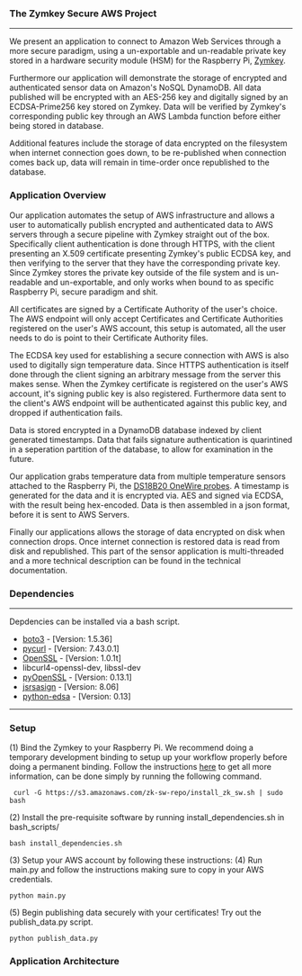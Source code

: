 ### The Zymkey Secure AWS Project
---
We present an application to connect to Amazon Web Services through a more secure paradigm, using a un-exportable and un-readable private key stored in a hardware security module (HSM) for the Raspberry Pi, [Zymkey]().

Furthermore our application will demonstrate the storage of encrypted and authenticated sensor data on Amazon's NoSQL DynamoDB. All data published will be encrypted with an AES-256 key and digitally signed by an ECDSA-Prime256 key stored on Zymkey. Data will be verified by Zymkey's corresponding public key through an AWS Lambda function before either being stored in database.

Additional features include the storage of data encrypted on the filesystem when internet connection goes down, to be re-published when connection comes back up, data will remain in time-order once republished to the database.

### Application Overview

Our application automates the setup of AWS infrastructure and allows a user to automatically publish encrypted and authenticated data to AWS servers through a secure pipeline with Zymkey straight out of the box. Specifically client authentication is done through HTTPS, with the client presenting an X.509 certificate presenting Zymkey's public ECDSA key, and then verifying to the server that they have the corresponding private key. Since Zymkey stores the  private key outside of the file system and is un-readable and un-exportable, and only works when bound to as specific Raspberry Pi, secure paradigm and shit.

All certificates are signed by a Certificate Authority of the user's choice. The AWS endpoint will only accept Certificates and Certificate Authorities registered on the user's AWS account, this setup is automated, all the user needs to do is point to their Certificate Authority files.

The ECDSA key used for establishing a secure connection with AWS is also used to digitally sign temperature data. Since HTTPS authentication is itself done through the client signing an arbitrary message from the server this makes sense. When the Zymkey certificate is registered on the user's AWS account, it's signing public key is also registered. Furthermore data sent to the client's AWS endpoint will be authenticated against this public key, and dropped if authentication fails. 

Data is stored encrypted in a DynamoDB database indexed by client generated timestamps. Data that fails signature authentication is quarintined in a seperation partition of the database, to allow for examination in the future.

Our application grabs temperature data from multiple temperature sensors attached to the Raspberry Pi, the [DS18B20 OneWire probes](https://learn.adafruit.com/adafruits-raspberry-pi-lesson-11-ds18b20-temperature-sensing/hardware). A timestamp is generated for the data and  it is encrypted via. AES and signed via ECDSA, with the result being hex-encoded. Data is then assembled in a json format, before it is sent to AWS Servers.

Finally our applications allows the storage of data encrypted on disk when connection drops. Once internet connection is restored data is read from disk and republished. This part of the sensor application is multi-threaded and a more technical description can be found in the technical documentation.

### Dependencies
---
Depdencies can be installed via a bash script.

* [boto3](https://boto3.readthedocs.io/en/latest/) - [Version: 1.5.36]
* [pycurl](http://pycurl.io/) - [Version: 7.43.0.1] 
* [OpenSSL](https://www.openssl.org/) - [Version: 1.0.1t]
* libcurl4-openssl-dev, libssl-dev
* [pyOpenSSL](https://pyopenssl.org/en/stable/) - [Version: 0.13.1]
* [jsrsasign](https://kjur.github.io/jsrsasign/) - [Version: 8.06]
* [python-edsa](https://github.com/warner/python-ecdsa) - [Version: 0.13]
---
### Setup
(1) Bind the Zymkey to your Raspberry Pi. We recommend doing a temporary development binding to setup up your workflow properly before doing a permanent binding. Follow the instructions [here]() to get all more information, can be done simply by running the following command.
```
 curl -G https://s3.amazonaws.com/zk-sw-repo/install_zk_sw.sh | sudo bash
```
(2) Install the pre-requisite software by running install_dependencies.sh in bash_scripts/
```
bash install_dependencies.sh
```
(3) Setup your AWS account by following these instructions:
(4) Run main.py and follow the instructions making sure to copy in your AWS credentials.
```
python main.py
```
(5) Begin publishing data securely with your certificates! Try out the publish_data.py script.
```
python publish_data.py
```
### Application Architecture
